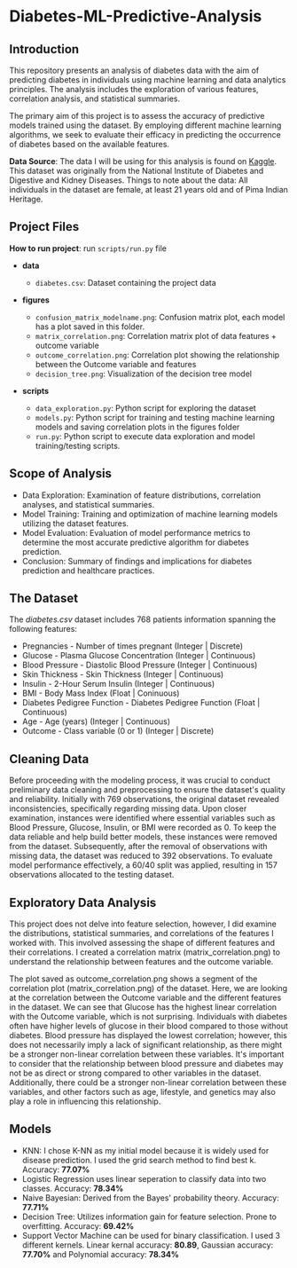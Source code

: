 # Diabetes-ML-Predictive-Analysis

## Introduction

This repository presents an analysis of diabetes data with the aim of predicting diabetes in individuals using machine learning and data analytics principles. The analysis includes the exploration of various features, correlation analysis, and statistical summaries. 

The primary aim of this project is to assess the accuracy of predictive models trained using the dataset. By employing different machine learning algorithms, we seek to evaluate their efficacy in predicting the occurrence of diabetes based on the available features.

**Data Source**: The data I will be using for this analysis is found on [Kaggle](https://www.kaggle.com/datasets/whenamancodes/predict-diabities/data). This dataset was originally from the National Institute of Diabetes and Digestive and Kidney
Diseases. Things to note about the data: All individuals in the dataset are female, at least 21 years old and of Pima Indian Heritage.

## Project Files

**How to run project**: run `scripts/run.py` file

- **data**
  - `diabetes.csv`: Dataset containing the project data

- **figures**
  - `confusion_matrix_modelname.png`: Confusion matrix plot, each model has a plot saved in this folder.
  - `matrix_correlation.png`: Correlation matrix plot of data features + outcome variable
  - `outcome_correlation.png`: Correlation plot showing the relationship between the Outcome variable and features
  - `decision_tree.png`: Visualization of the decision tree model

- **scripts**
  - `data_exploration.py`: Python script for exploring the dataset
  - `models.py`: Python script for training and testing machine learning models and saving correlation plots in the figures folder
  - `run.py`: Python script to execute data exploration and model training/testing scripts.

## Scope of Analysis

* Data Exploration: Examination of feature distributions, correlation analyses, and statistical summaries.
* Model Training: Training and optimization of machine learning models utilizing the dataset features.
* Model Evaluation: Evaluation of model performance metrics to determine the most accurate predictive algorithm for diabetes prediction.
* Conclusion: Summary of findings and implications for diabetes prediction and healthcare practices.

## The Dataset

The *diabetes.csv* dataset includes 768 patients information spanning the following features:

* Pregnancies - Number of times pregnant (Integer | Discrete)
* Glucose - Plasma Glucose Concentration (Integer | Continuous)
* Blood Pressure - Diastolic Blood Pressure (Integer | Continuous)
* Skin Thickness - Skin Thickness (Integer | Continuous)
* Insulin - 2-Hour Serum Insulin (Integer | Continuous)
* BMI - Body Mass Index (Float | Coninuous)
* Diabetes Pedigree Function - Diabetes Pedigree Function (Float | Continuous)
* Age - Age (years) (Integer | Continuous)
* Outcome - Class variable (0 or 1) (Integer | Discrete)

## Cleaning Data

Before proceeding with the modeling process, it was crucial to conduct preliminary data cleaning and preprocessing to ensure the dataset's quality and reliability. Initially with 769 observations, the original dataset revealed inconsistencies, specifically regarding missing data. Upon closer examination, instances were identified where essential variables such as Blood Pressure, Glucose, Insulin, or BMI were recorded as 0. To keep the data reliable and help build better models, these instances were removed from the dataset. Subsequently, after the removal of observations with missing data, the dataset was reduced to 392 observations. To evaluate model performance effectively, a 60/40 split was applied, resulting in 157 observations allocated to the testing dataset.

## Exploratory Data Analysis

This project does not delve into feature selection, however, I did examine the distributions, statistical summaries, and correlations of the features I worked with. This involved assessing the shape of different features and their correlations. I created a correlation matrix (matrix_correlation.png) to understand the relationship between features and the outcome variable. 

The plot saved as outcome_correlation.png shows a segment of the correlation plot (matrix_correlation.png) of the dataset. Here, we are looking at the correlation between the
Outcome variable and the different features in the dataset. We can see that Glucose has the highest linear correlation with the Outcome variable, which is not surprising. Individuals with diabetes often have higher levels of glucose in their blood compared to those without diabetes. Blood pressure has displayed the lowest correlation; however, this does not necessarily imply a lack of significant relationship, as there might be a stronger non-linear correlation between these variables. It's important to consider that the relationship between blood pressure and diabetes may not be as direct or strong compared to other variables in the dataset. Additionally, there could be a stronger non-linear correlation between these variables, and other factors such as age, lifestyle, and genetics may also play a role in influencing this relationship.

## Models

* KNN: I chose K-NN as my initial model because it is widely used for disease prediction. I used the grid search method to find best k. Accuracy: **77.07%**
* Logistic Regression uses linear seperation to classify data into two classes. Accuracy: **78.34%**
* Naive Bayesian: Derived from the Bayes' probability theory. Accuracy: **77.71%**
* Decision Tree: Utilizes information gain for feature selection. Prone to overfitting. Accuracy: **69.42%**
* Support Vector Machine can be used for binary classification. I used 3 different kernels. Linear kernal accuracy: **80.89**, Gaussian accuracy: **77.70%** and Polynomial accuracy: **78.34%**
